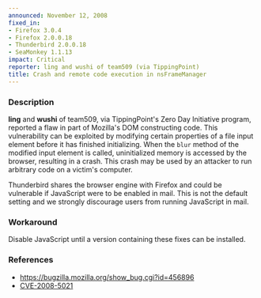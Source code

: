 ```yaml
---
announced: November 12, 2008
fixed_in:
- Firefox 3.0.4
- Firefox 2.0.0.18
- Thunderbird 2.0.0.18
- SeaMonkey 1.1.13
impact: Critical
reporter: ling and wushi of team509 (via TippingPoint)
title: Crash and remote code execution in nsFrameManager
---
```


<h3>Description</h3>

<p><strong>ling</strong> and <strong>wushi</strong> of team509, via
TippingPoint's Zero Day Initiative program, reported a flaw in part of
Mozilla's DOM constructing code.  This vulnerability can be exploited
by modifying certain properties of a file input element before it has
finished initializing.  When the <code>blur</code> method of the
modified input element is called, uninitialized memory is accessed by
the browser, resulting in a crash.  This crash may be used by an
attacker to run arbitrary code on a victim's computer.</p>

<p class="note">Thunderbird shares the browser engine with Firefox and
could be vulnerable if JavaScript were to be enabled in mail. This is
not the default setting and we strongly discourage users from running
JavaScript in mail.</p>

<h3>Workaround</h3>

<p>Disable JavaScript until a version containing these fixes can be installed.</p>

<h3>References</h3>

<ul>
  <li><a href="https://bugzilla.mozilla.org/show_bug.cgi?id=456896">https://bugzilla.mozilla.org/show_bug.cgi?id=456896</a></li>
  <li><a class="ex-ref" href="http://cve.mitre.org/cgi-bin/cvename.cgi?name=CVE-2008-5021">CVE-2008-5021</a></li>
</ul>



